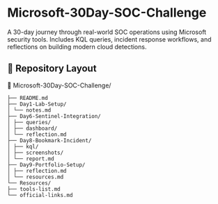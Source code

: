 # Microsoft-30Day-SOC-Challenge
A 30-day journey through real-world SOC operations using Microsoft security tools. Includes KQL queries, incident response workflows, and reflections on building modern cloud detections.

## 📂 Repository Layout
📁 Microsoft-30Day-SOC-Challenge/
```│
├── README.md
├── Day1-Lab-Setup/
│ └── notes.md
├── Day6-Sentinel-Integration/
│ ├── queries/
│ ├── dashboard/
│ └── reflection.md
├── Day8-Bookmark-Incident/
│ ├── kql/
│ ├── screenshots/
│ └── report.md
├── Day9-Portfolio-Setup/
│ ├── reflection.md
│ └── resources.md
└── Resources/
├── tools-list.md
└── official-links.md
